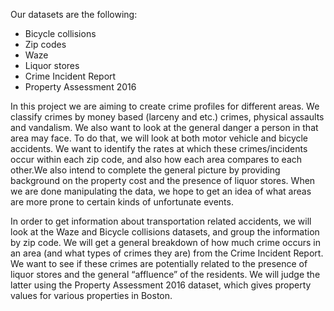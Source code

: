 Our datasets are the following:
* Bicycle collisions 
* Zip codes
* Waze
* Liquor stores 
* Crime Incident Report
* Property Assessment 2016

In this project we are aiming to create crime profiles for different areas. We classify crimes by money based (larceny and etc.) crimes, physical assaults and vandalism. We also want to look at the general danger a person in that area may face. To do that, we will look at both motor vehicle and bicycle accidents. We want to identify the rates at which these crimes/incidents occur within each zip code, and also how each area compares to each other.We also intend to complete the general picture by providing background on the property cost and the presence of liquor stores. When we are done manipulating the data, we hope to get an idea of what areas are more prone to certain kinds of unfortunate events. 

In order to get information about transportation related accidents, we will look at the Waze and Bicycle collisions datasets, and group the information by zip code. We will get a general breakdown of how much crime occurs in an area (and what types of crimes they are) from the Crime Incident Report. We want to see if these crimes are potentially related to the presence of liquor stores and the general “affluence” of the residents. We will judge the latter using the Property Assessment 2016 dataset, which gives property values for various properties in Boston. 
